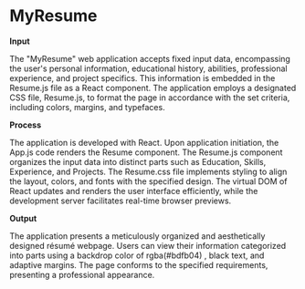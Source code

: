 # MyResume

**Input**

The "MyResume" web application accepts fixed input data, encompassing the user's personal information, educational history, abilities, professional experience, and project specifics. This information is embedded in the Resume.js file as a React component. The application employs a designated CSS file, Resume.js, to format the page in accordance with the set criteria, including colors, margins, and typefaces.

**Process**

The application is developed with React. Upon application initiation, the App.js code renders the Resume component. The Resume.js component organizes the input data into distinct parts such as Education, Skills, Experience, and Projects. The Resume.css file implements styling to align the layout, colors, and fonts with the specified design. The virtual DOM of React updates and renders the user interface efficiently, while the development server facilitates real-time browser previews.

**Output**

The application presents a meticulously organized and aesthetically designed résumé webpage. Users can view their information categorized into parts using a backdrop color of rgba(#bdfb04) , black text, and adaptive margins. The page conforms to the specified requirements, presenting a professional appearance.

